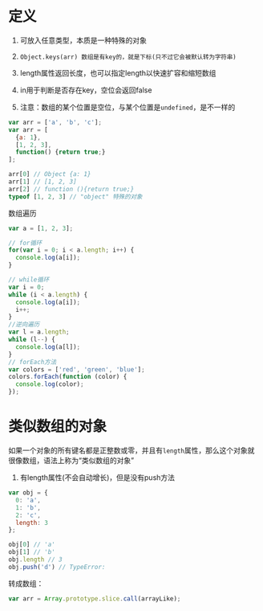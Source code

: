 # 定义

1. 可放入任意类型，本质是一种特殊的对象

2. ```
   Object.keys(arr) 数组是有key的，就是下标(只不过它会被默认转为字符串)
   ```
   
3. length属性返回长度，也可以指定length以快速扩容和缩短数组

4. in用于判断是否存在key，空位会返回false

5. 注意：数组的某个位置是空位，与某个位置是`undefined`，是不一样的

```javascript
var arr = ['a', 'b', 'c'];
var arr = [
  {a: 1},
  [1, 2, 3],
  function() {return true;}
];

arr[0] // Object {a: 1}
arr[1] // [1, 2, 3]
arr[2] // function (){return true;}
typeof [1, 2, 3] // "object" 特殊的对象
```

数组遍历

```javascript
var a = [1, 2, 3];

// for循环
for(var i = 0; i < a.length; i++) {
  console.log(a[i]);
}

// while循环
var i = 0;
while (i < a.length) {
  console.log(a[i]);
  i++;
}
//逆向遍历
var l = a.length;
while (l--) {
  console.log(a[l]);
}
// forEach方法
var colors = ['red', 'green', 'blue'];
colors.forEach(function (color) {
  console.log(color);
});
```

# 类似数组的对象

如果一个对象的所有键名都是正整数或零，并且有`length`属性，那么这个对象就很像数组，语法上称为“类似数组的对象”

1. 有length属性(不会自动增长)，但是没有push方法

```javascript
var obj = {
  0: 'a',
  1: 'b',
  2: 'c',
  length: 3
};

obj[0] // 'a'
obj[1] // 'b'
obj.length // 3   
obj.push('d') // TypeError:
```

转成数组：

```javascript
var arr = Array.prototype.slice.call(arrayLike);
```

